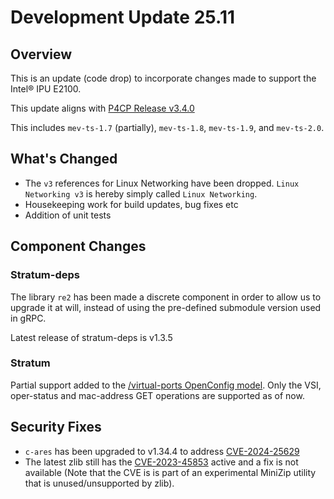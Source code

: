 # Development Update 25.11

## Overview

This is an update (code drop) to incorporate changes made to support
the Intel&reg; IPU E2100.

This update aligns with [P4CP Release v3.4.0](https://github.com/ipdk-io/networking-recipe/releases/tag/v3.4.0)

This includes `mev-ts-1.7` (partially), `mev-ts-1.8`, `mev-ts-1.9`, and `mev-ts-2.0`.

## What's Changed

- The `v3` references for Linux Networking have been dropped. `Linux Networking v3` is hereby simply called `Linux Networking`.
- Housekeeping work for build updates, bug fixes etc
- Addition of unit tests

## Component Changes

### Stratum-deps

The library `re2` has been made a discrete component in order to allow us to upgrade it at will, instead of using the pre-defined submodule version used in gRPC.

Latest release of stratum-deps is v1.3.5

### Stratum

Partial support added to the [/virtual-ports OpenConfig model](https://github.com/ipdk-io/openconfig-public/blob/master/release/models/virtual-devices/openconfig-virtual-ports.yang). Only the VSI, oper-status and mac-address GET operations are supported as of now.

## Security Fixes

- `c-ares` has been upgraded to v1.34.4 to address [CVE-2024-25629](https://nvd.nist.gov/vuln/detail/CVE-2024-25629)
- The latest zlib still has the [CVE-2023-45853](https://nvd.nist.gov/vuln/detail/CVE-2023-45853) active and a fix is not available (Note that the CVE is is part of an experimental MiniZip utility that is unused/unsupported by zlib).
